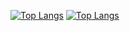 [![Top Langs](https://github-readme-stats.vercel.app/api?username=chocho-1115&theme=transparent&hide_border=true&show_icons=true&hide_rank=true)]()
[![Top Langs](https://github-readme-stats.vercel.app/api/top-langs/?username=chocho-1115&theme=transparent&hide_border=true)]()

